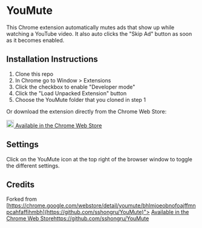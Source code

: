 # YouMute

This Chrome extension automatically mutes ads that show up while watching a YouTube video.  It also auto clicks the "Skip Ad" button as soon as it becomes enabled.

## Installation Instructions

1. Clone this repo
1. In Chrome go to Window > Extensions
1. Click the checkbox to enable "Developer mode"
1. Click the "Load Unpacked Extension" button
1. Choose the YouMute folder that you cloned in step 1

Or download the extension directly from the Chrome Web Store:

<a href="https://chrome.google.com/webstore/detail/youmute/bhlmjoeobnofoajffmnpcahfaffihmbh">
<img src="https://fonts.gstatic.com/s/i/productlogos/chrome_store/v7/192px.svg" width="20"/> Available in the Chrome Web Store
</a>

## Settings

Click on the YouMute icon at the top right of the browser window to toggle the different settings.

## Credits

Forked from 
[https://chrome.google.com/webstore/detail/youmute/bhlmjoeobnofoajffmnpcahfaffihmbh](https://github.com/sshongru/YouMute)">
 [Available in the Chrome Web Store](https://github.com/sshongru/YouMute)https://github.com/sshongru/YouMute
